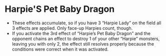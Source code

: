 # Harpie'S Pet Baby Dragon

*   These effects accumulate, so if you have 3 “Harpie Lady” on the field all 3 effects are applied. Only face-up Harpies count, though.
*   If you activate the 3rd effect of “Harpie’s Pet Baby Dragon” and the opponent chains an effect to destroy 1 of your other “Harpie” monsters, leaving you with only 2, the effect still resolves properly because the conditions were correct when it was activated.
